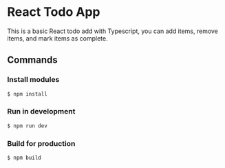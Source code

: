 # React Todo App

This is a basic React todo add with Typescript, you can add items, remove items, and mark items as complete.

## Commands

### Install modules

```bash
$ npm install
```

### Run in development

```bash
$ npm run dev
```

### Build for production

```bash
$ npm build
```
